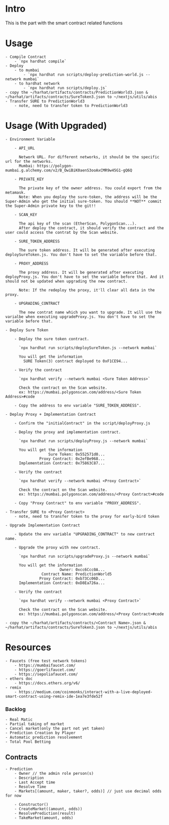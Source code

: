 # Intro
This is the part with the smart contract related functions

# Usage
    - Compile Contract
        - `npx hardhat compile`
    - Deploy
        - to mumbai
            - `npx hardhat run scripts/deploy-prediction-world.js --network mumbai`
        - to hardhat network
            - `npx hardhat run scripts/deploy.js`
    - copy the ~/harhat/artifacts/contracts/PredictionWorld3.json & ~/harhat/artifacts/contracts/SureToken3.json to ~/nextjs/utils/abis
    - Transfer SURE to PredictionWorld3
        - note, need to transfer token to PredictionWorld3

# Usage (With Upgraded)

    - Environment Variable

        - API_URL

          Network URL. For different networks, it should be the specific url for the networks.
          Mumbai: https://polygon-mumbai.g.alchemy.com/v2/B_OwiBiK0aenS3ooAxCMR9w45G1-gQ6Q

        - PRIVATE_KEY

          The private key of the owner address. You could export from the metamask.
          Note: When you deploy the sure-token, the address will be the Super-Admin who get the initial sure-token. You should **NOT** commit the Super-Admin private key to the git!!

        - SCAN_KEY

          The api key of the scan (EtherScan, PolygonScan...).
          After deploy the contract, it should verify the contract and the user could access the contrat by the Scan website.

        - SURE_TOKEN_ADDRESS

          The sure token address. It will be generated after executing deploySureToken.js. You don't have to set the variable before that.

        - PROXY_ADDRESS

          The proxy address. It will be generated after executing deployProxy.js. You don't have to set the variable before that. And it should not be updated when upgrading the new contract.

          Note: If the redeploy the proxy, it'll clear all data in the proxy.

        - UPGRADING_CONTRACT

          The new contrat name which you want to upgrade. It will use the varialbe when executing upgradeProxy.js. You don't have to set the variable before that.

    - Deploy Sure Token

        - Deploy the sure token contract.

          `npx hardhat run scripts/deploySureToken.js --network mumbai`

          You will get the information
            SURE Token(3) contract deployed to 0xF1CE94...

        - Verify the contract

          `npx hardhat verify --network mumbai <Sure Token Address>`

          Check the contract on the Scan website.
          ex: https://mumbai.polygonscan.com/address/<Sure Token Address>#code

        - Copy the address to env variable "SURE_TOKEN_ADDRESS".

    - Deploy Proxy + Implementation Contract

        - Confirm the "initialContract" in the script/deployProxy.js

        - Deploy the proxy and implementation contract.

          `npx hardhat run scripts/deployProxy.js --network mumbai`

          You will get the information
                       Sure Token: 0x552571d0...
                   Proxy Contract: 0x2efBe968...
          Implementation Contract: 0x75863C87...

        - Verify the contract

          `npx hardhat verify --network mumbai <Proxy Contract>`

          Check the contract on the Scan website.
          ex: https://mumbai.polygonscan.com/address/<Proxy Contract>#code

        - Copy "Proxy Contract" to env variable "PROXY_ADDRESS".

    - Transfer SURE to <Proxy Contract>
        - note, need to transfer token to the proxy for early-bird token

    - Upgrade Implementation Contract

        - Update the env variable "UPGRADING_CONTRACT" to new contract name.

        - Upgrade the proxy with new contract.

          `npx hardhat run scripts/upgradeProxy.js --network mumbai`

          You will get the information
                            Owner: 0xcc6Ccc0A...
                    Contract Name: PredictionWorld5
                   Proxy Contract: 0xb73Cc06D...
          Implementation Contract: 0xD8Ea726a...

        - Verify the contract

          `npx hardhat verify --network mumbai <Proxy Contract>`

          Check the contract on the Scan website.
          ex: https://mumbai.polygonscan.com/address/<Proxy Contract>#code

    - copy the ~/harhat/artifacts/contracts/<Contract Name>.json & ~/harhat/artifacts/contracts/SureToken3.json to ~/nextjs/utils/abis

# Resources
    - Faucets (free test network tokens)
        - https://mumbaifaucet.com/
        - https://goerlifaucet.com/
        - https://sepoliafaucet.com/
    - ethers doc
        - https://docs.ethers.org/v6/
    - remix
        - https://medium.com/coinmonks/interact-with-a-live-deployed-smart-contract-using-remix-ide-1ea7e3fde52f

### Backlog
    - Real Matic
    - Partial taking of market
    - Cancel market(only the part not yet taken)
    - Prediction Creation by Player
    - Automatic prediction resolvement
    - Total Pool Betting

## Contracts
    - Prediction
        - Owner // the admin role person(s)
        - Description
        - Last Accept time
        - Resolve Time
        - Markets[(amount, maker, taker?, odds)] // just use decimal odds for now

        - Constructor()
        - CreateMarket((amount, odds))
        - ResolvePrediction(result)
        - TakeMarket(amount, odds)
